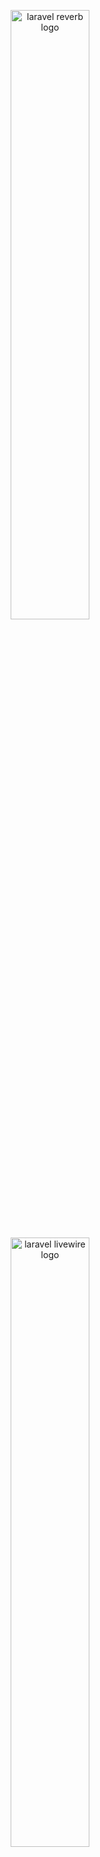 <p align="center">
    <img src="https://reverb.laravel.com/socialcard.png" width="50%" alt="laravel reverb logo">
</p>
<p align="center">
    <img src="https://logowik.com/content/uploads/images/laravel-livewire4180.logowik.com.webp" width="50%" alt="laravel livewire logo">
</p>


## Introduction

Laravel Reverb is a first-party WebSocket server for Laravel applications, providing real-time communication capabilities between the client and server seamlessly.

Laravel Reverb has numerous appealing features, including:

- Speed and scalability.
- Support for thousands of simultaneous connections.
- Integration with existing Laravel broadcasting features.
- Compatibility with Laravel Echo.
- First-class integration and deployment with Laravel Forge.

- I love to start new Laravel apps with one of the starter kits that ships with login, registration, email verification, etc. In this, I’ll use Laravel JetStream with Livewire.

## Official Documentation

Documentation for Reverb can be found on the [Laravel website](https://laravel.com/docs/reverb).

## Contributing

Thank you for considering contributing to Reverb! The contribution guide can be found in the [Laravel documentation](https://laravel.com/docs/contributions).

## Code of Conduct

In order to ensure that the Laravel community is welcoming to all, please review and abide by the [Code of Conduct](https://laravel.com/docs/contributions#code-of-conduct).

## Security Vulnerabilities

Please review [our security policy](https://github.com/laravel/reverb/security/policy) on how to report security vulnerabilities.

## License

Laravel Reverb is open-sourced software licensed under the [MIT license](LICENSE.md).

## Requirements

- PHP >= 8.1
- Composer
- Node.js >= 21.6.2
- NPM >= 10.2.4
- MySQL

## installation

Step 1: Clone the Repository

Clone the repository to your local machine using Git (branch - develop)

```bash
$ git clone https://github.com/shreya-zignuts/reverb-live-chat.git
```

Step 2: Navigate to the Project Directory

Change your current directory to the project directory.

```bash
$ cd reverb-live-chat
```

Step 3: Follow the steps as for creating laravel app

- composer install
- npm install

Step 4: Install Laravel Reverb

We need to install Laravel Reverb – our WebSocket Server into the Laravel app.

```bash
$ php artisan install:broadcasting
```

Step 5: New Terminal Start Reverb Server

```bash
$ php artisan reverb:start
```

Step 6: New Terminal Run Vite 

```bash
$ npm run dev
```

Step 7: New Terminal, ensure your queue running

```bash
$ php artisan queue:listen
```

Step 8: Generate Application Key

Generate an application key.

```bash
$ php artisan key:generate
```

Step 9: Configure Database Connection

Configure your database connection in the .env file.

```make
DB_CONNECTION=mysql
DB_HOST=127.0.0.1
DB_PORT=3306
DB_DATABASE=your_database_name
DB_USERNAME=your_database_username
DB_PASSWORD=your_database_password
```

Step 10: Run Migrations and Seeders

Run database migrations and seeders to create database tables and populate them with initial data.

```bash
$ php artisan migrate --seed
```

Step 11: Start the Development Server

Start the development server to run the application.

```bash
$ php artisan serve
```

Step 12: Access the Application

Open your web browser and visit http://localhost:8000 to access the application.
